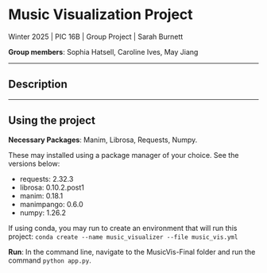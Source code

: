 # Music Visualization Project

Winter 2025 | PIC 16B | Group Project | Sarah Burnett

**Group members**: Sophia Hatsell, Caroline Ives, May Jiang

---
## Description

---
## Using the project
**Necessary Packages**: Manim, Librosa, Requests, Numpy. 

These may installed using a package manager of your choice. See the versions below:

- requests: 2.32.3
- librosa: 0.10.2.post1
- manim: 0.18.1
- manimpango: 0.6.0    
- numpy: 1.26.2

If using conda, you may run to create an environment that will run this project:
`conda create --name music_visualizer --file music_vis.yml`

**Run**: In the command line, navigate to the MusicVis-Final folder and run the command `python app.py`.
